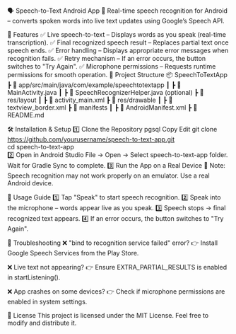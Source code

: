 🗣️ Speech-to-Text Android App
🚀 Real-time speech recognition for Android – converts spoken words into live text updates using Google’s Speech API.

📌 Features
✅ Live speech-to-text – Displays words as you speak (real-time transcription).
✅ Final recognized speech result – Replaces partial text once speech ends.
✅ Error handling – Displays appropriate error messages when recognition fails.
✅ Retry mechanism – If an error occurs, the button switches to "Try Again".
✅ Microphone permissions – Requests runtime permissions for smooth operation.
📂 Project Structure
📦 SpeechToTextApp
┣ 📂 app/src/main/java/com/example/speechtotextapp
┃ ┣ 📜 MainActivity.java
┃ ┣ 📜 SpeechRecognizerHelper.java (optional)
┣ 📂 res/layout
┃ ┣ 📜 activity_main.xml
┣ 📂 res/drawable
┃ ┣ 📜 textview_border.xml
┣ 📂 manifests
┃ ┣ 📜 AndroidManifest.xml
┣ 📜 README.md

🛠️ Installation & Setup
1️⃣ Clone the Repository
pgsql
Copy
Edit
git clone https://github.com/yourusername/speech-to-text-app.git  
cd speech-to-text-app  
2️⃣ Open in Android Studio
File → Open → Select speech-to-text-app folder.
Wait for Gradle Sync to complete.
3️⃣ Run the App on a Real Device
📌 Note: Speech recognition may not work properly on an emulator. Use a real Android device.

🚀 Usage Guide
1️⃣ Tap "Speak" to start speech recognition.
2️⃣ Speak into the microphone – words appear live as you speak.
3️⃣ Speech stops → final recognized text appears.
4️⃣ If an error occurs, the button switches to "Try Again".

🔧 Troubleshooting
❌ "bind to recognition service failed" error?
👉 Install Google Speech Services from the Play Store.

❌ Live text not appearing?
👉 Ensure EXTRA_PARTIAL_RESULTS is enabled in startListening().

❌ App crashes on some devices?
👉 Check if microphone permissions are enabled in system settings.

📜 License
This project is licensed under the MIT License. Feel free to modify and distribute it.
